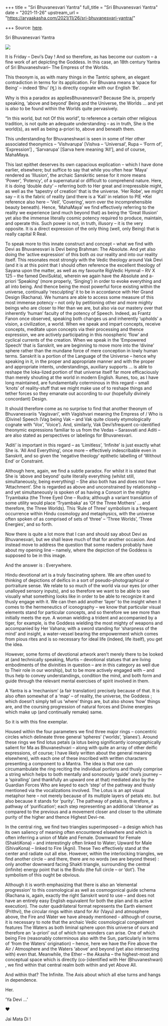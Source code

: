 +++
title = "Sri Bhuvanesvari Yantra"
full_title = "Sri Bhuvanesvari Yantra"
date = "2021-11-26"
upstream_url = "https://aryaakasha.com/2021/11/26/sri-bhuvanesvari-yantra/"

+++
Source: [here](https://aryaakasha.com/2021/11/26/sri-bhuvanesvari-yantra/).

Sri Bhuvanesvari Yantra

![](https://aryaakasha.files.wordpress.com/2021/11/fcweudbviauu4bs.jpg?w=1024)

It is Friday – Devi’s Day ! And so therefore, as has become our custom –
a fine work of art depicting the Goddess. In this case, an 18th century
Yantra of Sri Bhuvaneshvari– The Empress of the Worlds.

This theonym is, as with many things in the Tantric sphere, an elegant
contradiction in terms for its application. For Bhuvana means a ‘space
for Being’ – indeed ‘Bhu’ (भू ) is directly cognate with our English
‘Be’.

Why is this a paradox as appliesBhuvanesvari? Because She is, properly
speaking, ‘above and beyond’ Being and the Universe, the Worlds … and
yet is *also* to be found within the Worlds quite pervasively.

“In this world, but not Of this world”, to reference a certain other
religious tradition, is not quite an adequate understanding – as in
truth, She *is* the world(s), as well as being a-priori to, above and
beneath them.

This understanding for Bhuvaneshwari is seen in some of Her other
associated theonymics – ‘Vishvarupa’ \[Vishva – ‘Universal’, Rupa –
‘Form of’, ‘Expression’\] , ‘Sarvarupa’ \[Sarva here meaning ‘All’\],
and of course, MahaMaya.

This last epithet deserves its own capacious explication – which I have
done earlier, elsewhere; but suffice to say that while you often hear
‘Maya’ rendered as ‘Illusion’, the archaic Sanskritic sense for it more
means ‘Power’, ‘Potency’, of a supernatural or difficult to comprehend
nature. Here, it is doing ‘double duty’ – referring both to Her great
and irrepressible might, as well as the ‘tapestry of creation’ that is
the universe. ‘Her Robe’, we might say – it is the fabric of reality
(and there is a ‘Kali’ in relation to PIE \*Kel reference also here –
‘Veil’, ‘Covering’, worn over the incomprehensible beauty beneath).
Hence, ‘MahaMaya’ we find effectively referring to the reality we
experience (and much beyond that) as being the ‘Great Illusion’ yet also
the immense literally cosmic potency required to produce, maintain, and
operate this. Such power is not, in truth, illusory – it is the very
opposite. It is a direct expression of the only thing (well, only Being)
that is really capital R Real.

To speak more to this innate construct and concept – what we find with
Devi as Bhuvanesvari is Devi being Brahman: The Absolute. And yet also
doing the ‘active expression’ of this both *as* our reality and into our
reality itself. This resonates most strongly with the Vedic theology
around Vak Devi (and it is at this point that I should often reference
the excellent theology of Sayana upon the matter, as well as my
favourite RigVedic Hymnal – RV X 125 – the famed DeviSukta), wherein we
again have the Absolute and a-priori ‘Speaking’ (more properly,
‘Singing’) in order to evoke everything and all into being. And thence
being the most powerful force existing within the universe, continually
‘resculpting’ it to be in accordance with Her Grand Design (Rachana). We
humans are able to access some measure of this most immense potency –
not only by petitioning other and more mighty beings who are closer to
Her than we are, but also via our mastery over that inherently ‘human’
faculty of the potency of Speech. Indeed, as Frantz Fanon once observed,
speaking both changes us and inherently ‘upholds’ a vision, a
civilization, a world. When we speak and impart concepts, receive
concepts, meditate upon concepts via their processing and thence
expression, we are actively participating in this noospheric ‘flow’ and
cyclical currents of the creation. When we speak in the ‘Empowered
Speech’ that is Sanskrit, we are beginning to move more into the
‘divine’ sphere rather than the mundane force of mere conception in
lowly human terms. Sanskrit is a portion of the Language of the
Universe – hence why speaking in it, in the proper and appropriate
manner and with the proper and appropriate intents, understandings,
auxiliary supports … is able to reshape the loka-lized portion of that
universe itself far more efficaciously than merely shouting at the world
in modern English. Runes, too, as I have long maintained, are
fundamentally coterminous in this regard – small ‘knots’ of
reality-stuff that we might make use of to reshape things and tether
forces so they emanate out according to our (hopefully divinely
concordant) Design.

It should therefore come as no surprise to find that another theonym of
Bhuvanesvariis ‘Vagisvari’, with Vagishvari meaning the Empress of /
Who is (Divine) Speech (Vag being Vak – and Vak quite closely
etymologically cognate with ‘Vox’, ‘Voice’). And, similarly, Vak
Devi’sfrequent co-identified theonymic expressions familiar to us from
the Vedas – Sarasvati and Aditi – are also stated as perspectives or
labelings for Bhuvanesvari.

‘Aditi’ is important in this regard – as ‘Limitless’, ‘Infinite’ is just
exactly what She is. ‘All And Everything’, once more – effectively
indescribable even in Sanskrit, and so given the ‘negative theology’
epithetic labelling of ‘Without End’ or Constraint.

Although here, again, we find a subtle paradox. For whilst it is stated
that She is ‘above and beyond’ quite literally everything (whilst still,
simultaneously, being everything) – She also both has and does not have
‘Attachment’. She is regarded as above and unconstrained by relationship
– and yet simultaneously is spoken of as having a Consort in the mighty
Tryambaka (the Three Eyed One – Rudra; although a variant translation of
some utility would place ‘Tryambaka’ as ‘Of the Three Mothers’ … and
therefore, the Three Worlds). This ‘Rule of Three’ symbolism is a
frequent occurrence within Hindu cosmology and metaphysics, with the
universe often spoken of as comprised of sets of ‘three’ – ‘Three
Worlds’, ‘Three Energies’, and so forth.

Now there is quite a lot more that I can and should say about Devi as
Bhuvanesvari, but we shall leave much of that for another occasion. And
instead move to address the question that some readers probably have
about my opening line – namely, where the depiction of the Goddess is
supposed to be in this image.

And the answer is : Everywhere.

Hindu devotional art is a truly fascinating sphere. We are often used to
thinking of depictions of deifics in a sort of pseudo-photographical or
portraiture sense. We relate to so much of the world via our eyes (or
other unalloyed sensory inputs), and so therefore we want to be able to
see visually what something looks like in order to be able to recognize
it and thusly engage with it. We can then add another ‘layer’ to the
insight when it comes to the hermeneutics of iconography – we know that
particular visual elements stand for particular concepts, and so
therefore we see more than initially meets the eye. A woman wielding a
trident and accompanied by a tiger, for example, is the Goddess wielding
the most mighty of weapons and accompanied by Her Vahana; with a sword
standing for ‘sharpness of the mind’ and insight, a water-vessel bearing
the empowerment which comes from pious rites and is so necessary for
ideal life (indeed, life itself), you get the idea.

However, some forms of devotional artwork aren’t merely there to be
looked at (and technically speaking, Murtis – devotional statues that
are living embodiments of the divinities in question – are in this
category as well due to Their role in our worship), but to be more
actively engaged with – and thus help to convey understandings,
condition the mind, and both form and guide through the relevant mental
exercises of spirit involved in them.

A Yantra is a ‘mechanism’ (a fair translation) precisely because of
that. It is also often somewhat of a ‘map’ – of reality, the universe,
the Goddess ; which doesn’t simply tell us ‘where’ things are, but also
shows ‘how’ things are, and the coursing progression of natural forces
and Divine energies which make up (and continually remake) same.

So it is with this fine exemplar.

Housed within the four parameters we find three major rings – concentric
circles which delineate three general ‘spheres’ (‘worlds’, ‘planes’).
Around these rings we find lotus petals (a lotus being significantly
iconographically salient for Ma as Bhuvaneshvari – along with quite an
array of other deific expressions, of course; I have likely written
about the general meaning elsewhere), with each one of these inscribed
with written characters presenting a component to a Mantra. The idea is
that one can circumambulate the ring reciting the individual portions
and thusly comprise a string which helps to both mentally and sonorously
‘guide’ one’s journey – a ‘spiralling’ (and thankfully an upward one at
that) mediated also by the Guardian Forces Who are keyed to each ‘step’
of the pathway and thusly mentioned via the vocalizations involved. The
Lotus is an apt visual metaphor here – not merely because of its
multiple layers of petals etc. but also because it stands for ‘purity’.
The pathway of petals is, therefore, a pathway of ‘purification’; each
step representing an additional ‘cleanse’ as compared to the previous
and a movement closer and closer to the ultimate purity of the higher
and thence Highest Devi-ne.

In the central ring, we find two triangles superimposed – a design which
has its own saliency of meaning often encountered elsewhere and which is
often inferring a union of Male and Female. Downward for Female
(ShaktiKona) – and interestingly often linked to Water; Upward for Male
(ShivaKona) – linked to Fire (Agni). These Two effectively stand at the
center and radiate out all else. However, within the interlocking
triangles, we find another circle – and there, there are no words (we
are beyond these) : only another downward facing Shakti triangle,
surrounding the central (infinite) energy point that is the Bindu (the
full circle – or ‘dot’). The symbolism of this ought be obvious.

Although it is worth emphasizing that there is also an ‘elemental
progression’ to this cosmological as well as cosmogonical guide schema
(Rachana is, again, exactly the right Sanskrit word to use – and does
not have an entirely easy English equivalent for both the plan and its
active execution). The outer quadrilateral format represents the Earth
element (Prithvi), the circular rings within stand for Air (Vayu) and
atmosphere above, the Fire and Water we have already mentioned –
although of course, it is necessary to note that the archaic Vedic
cosmological congealment features The Waters as both liminal sphere upon
this universe of ours and therefore an ‘a-priori’ out of which true
wonders can arise. One of which being Fire (reasonably coterminous also
with the Sun, particularly in terms of ‘from the Waters’ origination) –
hence, here we have the Fire above the Air / Atmosphere and the Waters
‘above’ and beyond (yet also intersecting with) even that. Meanwhile,
the Ether – the Akasha – the highest-most and conceptual space which is
directly (co-)identified with Her (Bhuvaneshwari) , we find within that
central realm both within and yet Above All.

And within that? The Infinite. The Axis about which all else turns and
hangs in dependence.

Her.

‘Ya Devi …’

❤

Jai Mata Di !
